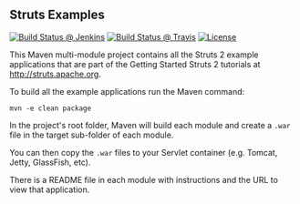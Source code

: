 Struts Examples
---------------

[![Build Status @ Jenkins](https://builds.apache.org/buildStatus/icon?job=Struts-examples-JDK8-master)](https://builds.apache.org/view/S-Z/view/Struts/job/Struts-examples-JDK8-master/)
[![Build Status @ Travis](https://travis-ci.org/apache/struts-examples.svg?branch=master)](https://travis-ci.org/apache/struts-examples)
[![License](http://img.shields.io/:license-apache-blue.svg)](http://www.apache.org/licenses/LICENSE-2.0.html)


This Maven multi-module project contains all the Struts 2 example applications that are part of the Getting Started Struts 2 tutorials at http://struts.apache.org.

To build all the example applications run the Maven command:

```
mvn -e clean package
```

In the project's root folder, Maven will build each module and create a `.war` file in the target sub-folder of each module.

You can then copy the `.war` files to your Servlet container (e.g. Tomcat, Jetty, GlassFish, etc).

There is a README file in each module with instructions and the URL to view that application.
